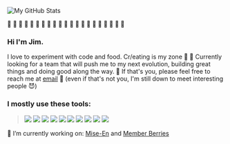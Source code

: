 ![My GitHub Stats](https://github-readme-stats.vercel.app/api?username=guny12&show_icons=true&theme=algolia)

  👾 👾 👾 👾 👾 👾 👾 👾 👾 👾 👾 👾 👾 👾 👾 👾 👾 👾 👾 👾 👾

### Hi I'm Jim. 
I love to experiment with code and food. Cr/eating is my zone  🍱 
 💠 Currently looking for a team that will push me to my next evolution, building great things and doing good along the way.  💠
 If that's you, please feel free to reach me at [email](jimjnguy@gmail.com) 👹
 (even if that's not you, I'm still down to meet interesting people 😈)

### I mostly use these tools:
> <img src="https://img.shields.io/badge/JavaScript-F7DF1E?style=for-the-badge&logo=javascript&logoColor=black"/>
> <img src="https://img.shields.io/badge/Python-3776AB?style=for-the-badge&logo=python&logoColor=white"/>
> <img src="https://img.shields.io/badge/React-20232A?style=for-the-badge&logo=react&logoColor=61DAFB">
> <img src="https://img.shields.io/badge/Redux-593D88?style=for-the-badge&logo=redux&logoColor=white">
> <img src="https://img.shields.io/badge/Flask-000000?style=for-the-badge&logo=flask&logoColor=white">
> <img src="https://img.shields.io/badge/Express.js-000000?style=for-the-badge&logo=express&logoColor=white" />
> <img src="https://img.shields.io/badge/PostgreSQL-316192?style=for-the-badge&logo=postgresql&logoColor=white" />
> <img src="https://img.shields.io/badge/CSS-239120?&style=for-the-badge&logo=css3&logoColor=white">
> <img src="https://img.shields.io/badge/Bootstrap-563D7C?style=for-the-badge&logo=bootstrap&logoColor=white">
> <img src="https://img.shields.io/badge/Node.js-43853D?style=for-the-badge&logo=node.js&logoColor=white"/>

🔭 I’m currently working on:
  [Mise-En](https://mise-en.herokuapp.com) and [Member Berries](https://memberberries.herokuapp.com/home)

<!--
**guny12/guny12** is a ✨ _special_ ✨ repository because its `README.md` (this file) appears on your GitHub profile.

Here are some ideas to get you started:

- 🔭 I’m currently working on ...
- 🌱 I’m currently learning ...
- 👯 I’m looking to collaborate on ...
- 🤔 I’m looking for help with ...
- 💬 Ask me about ...
- 📫 How to reach me: ...
- 😄 Pronouns: ...
- ⚡ Fun fact: ...
-->
